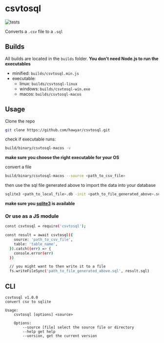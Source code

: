 
# csvtosql
![tests](https://github.com/hawyar/csvtosql/actions/workflows/test.yaml/badge.svg)

Converts a `.csv` file to a `.sql`


## Builds

All builds are located in the `builds` folder. **You don't need Node.js to run the executables**

- minified: `builds/csvtosql.min.js`
- executable: 
	- linux: `builds/csvtosql-linux`
	- windows: `builds/csvtosql-win.exe`
	- macos: `builds/csvtosql-macos`


## Usage

Clone the repo
```bash
git clone https://github.com/hawyar/csvtosql.git
```

check if executable runs:

```bash
build/binary/csvtosql-macos -v
```
**make sure you choose the right executable for your OS**


convert a file

```bash
build/binary/csvtosql-macos --source <path_to_csv_file>
```

then use the sql file generated above to import the data into your database

```bash
sqlite3 <path_to_local_file>.db -init <path_to_file_generated_above>.sql
```
**make sure you [sqlite3](https://www.sqlite.org/download.html) is available**


### Or use as a JS module

```bash
const csvtosql = require('csvtosql');

const result = await csvtosql({
	source: 'path_to_csv_file',
    table: 'table_name',
  }).catch((err) => {
    console.error(err)
  })

  // you might want to then write it to a file
  fs.writeFileSync('path_to_file_generated_above.sql', result.sql)
```

## CLI
```
csvtosql v1.0.0
convert csv to sqlite

Usage:
	csvtosql [options] <source>

	Options:
  		--source [file] select the source file or directory
  		--help get help
  		--version, get the current version
```




